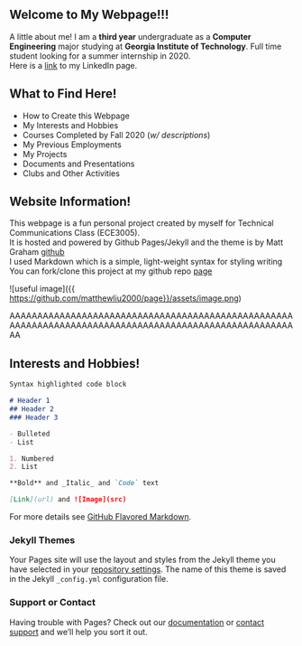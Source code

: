 ## Welcome to My Webpage!!!

A little about me! I am a **third year** undergraduate as a **Computer Engineering** major studying at **Georgia Institute of Technology**.
Full time student looking for a summer internship in 2020.  
Here is a [link](https://www.linkedin.com/in/matthew-liu-315aa014b/) to my LinkedIn page.

## What to Find Here!
- How to Create this Webpage  
- My Interests and Hobbies  
- Courses Completed by Fall 2020 (_w/ descriptions_)  
- My Previous Employments  
- My Projects  
- Documents and Presentations  
- Clubs and Other Activities  

## Website Information!
This webpage is a fun personal project created by myself for Technical Communications Class (ECE3005).  
It is hosted and powered by Github Pages/Jekyll and the theme is by Matt Graham [github](https://github.com/mattgraham)  
I used Markdown which is a simple, light-weight syntax for styling writing   
You can fork/clone this project at my github repo [page](https://github.com/matthewliu2000/page)  

![useful image]({{ https://github.com/matthewliu2000/page}}/assets/image.png)






AAAAAAAAAAAAAAAAAAAAAAAAAAAAAAAAAAAAAAAAAAAAAAAAAAAAAAAAAAAAAAAAAAAAAAAAAAAAAAAAAAAAAAAAAAAAAAAAAAAAAAAA








## Interests and Hobbies!

```markdown
Syntax highlighted code block

# Header 1
## Header 2
### Header 3

- Bulleted
- List

1. Numbered
2. List

**Bold** and _Italic_ and `Code` text

[Link](url) and ![Image](src)
```

For more details see [GitHub Flavored Markdown](https://guides.github.com/features/mastering-markdown/).

### Jekyll Themes

Your Pages site will use the layout and styles from the Jekyll theme you have selected in your [repository settings](https://github.com/matthewliu2000/htmlwebpage/settings). The name of this theme is saved in the Jekyll `_config.yml` configuration file.

### Support or Contact

Having trouble with Pages? Check out our [documentation](https://help.github.com/categories/github-pages-basics/) or [contact support](https://github.com/contact) and we’ll help you sort it out.
